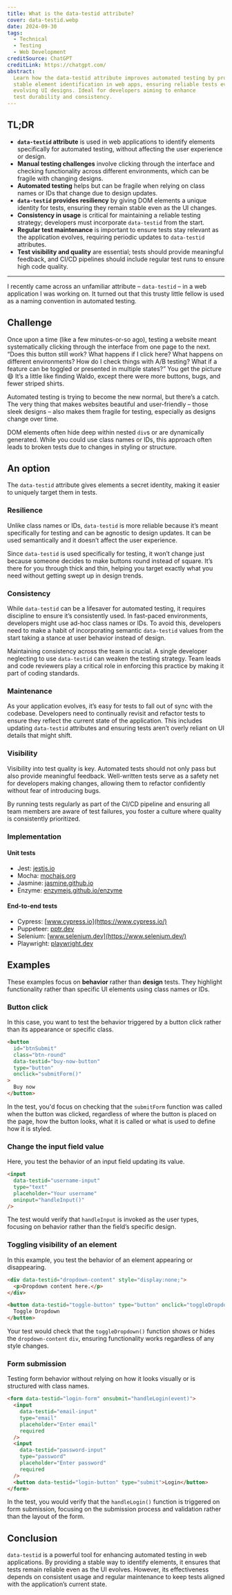```yaml
---
title: What is the data-testid attribute?
cover: data-testid.webp
date: 2024-09-30
tags:
  - Technical
  - Testing
  - Web Development
creditSource: ChatGPT
creditLink: https://chatgpt.com/
abstract:
  Learn how the data-testid attribute improves automated testing by providing
  stable element identification in web apps, ensuring reliable tests even with
  evolving UI designs. Ideal for developers aiming to enhance
  test durability and consistency.
---
```


## TL;DR

- **`data-testid` attribute** is used in web applications to identify elements specifically for automated testing, without affecting the user experience or design.
- **Manual testing challenges** involve clicking through the interface and checking functionality across different environments, which can be fragile with changing designs.
- **Automated testing** helps but can be fragile when relying on class names or IDs that change due to design updates.
- **`data-testid` provides resiliency** by giving DOM elements a unique identity for tests, ensuring they remain stable even as the UI changes.
- **Consistency in usage** is critical for maintaining a reliable testing strategy; developers must incorporate `data-testid` from the start.
- **Regular test maintenance** is important to ensure tests stay relevant as the application evolves, requiring periodic updates to `data-testid` attributes.
- **Test visibility and quality** are essential; tests should provide meaningful feedback, and CI/CD pipelines should include regular test runs to ensure high code quality.

---

I recently came across an unfamiliar attribute – `data-testid` – in a web application I was working on. It turned out that this trusty little fellow is used as a naming convention in automated testing.

## Challenge

Once upon a time (like a few minutes-or-so ago), testing a website meant systematically clicking through the interface from one page to the next. “Does this button still work? What happens if I click here? What happens on different environments? How do I check things with A/B testing? What if a feature can be toggled or presented in multiple states?” You get the picture :smile: It’s a little like finding Waldo, except there were more buttons, bugs, and fewer striped shirts.

Automated testing is trying to become the new normal, but there’s a catch. The very thing that makes websites beautiful and user-friendly – those sleek designs – also makes them fragile for testing, especially as designs change over time.

DOM elements often hide deep within nested `div`s or are dynamically generated. While you could use class names or IDs, this approach often leads to broken tests due to changes in styling or structure.

## An option

The `data-testid` attribute gives elements a secret identity, making it easier to uniquely target them in tests.

### Resilience

Unlike class names or IDs, `data-testid` is more reliable because it’s meant specifically for testing and can be agnostic to design updates. It can be used semantically and it doesn’t affect the user experience.

Since `data-testid` is used specifically for testing, it won’t change just because someone decides to make buttons round instead of square. It’s there for you through thick and thin, helping you target exactly what you need without getting swept up in design trends.

### Consistency

While `data-testid` can be a lifesaver for automated testing, it requires discipline to ensure it’s consistently used. In fast-paced environments, developers might use ad-hoc class names or IDs. To avoid this, developers need to make a habit of incorporating semantic `data-testid` values from the start taking a stance at user behavior instead of design.

Maintaining consistency across the team is crucial. A single developer neglecting to use `data-testid` can weaken the testing strategy. Team leads and code reviewers play a critical role in enforcing this practice by making it part of coding standards.

### Maintenance

As your application evolves, it’s easy for tests to fall out of sync with the codebase. Developers need to continually revisit and refactor tests to ensure they reflect the current state of the application. This includes updating `data-testid` attributes and ensuring tests aren’t overly reliant on UI details that might shift.

### Visibility

Visibility into test quality is key. Automated tests should not only pass but also provide meaningful feedback. Well-written tests serve as a safety net for developers making changes, allowing them to refactor confidently without fear of introducing bugs.

By running tests regularly as part of the CI/CD pipeline and ensuring all team members are aware of test failures, you foster a culture where quality is consistently prioritized.

### Implementation

#### Unit tests

- Jest: [jestjs.io](https://jestjs.io/)
- Mocha: [mochajs.org](https://mochajs.org/)
- Jasmine: [jasmine.github.io](https://jasmine.github.io/)
- Enzyme: [enzymejs.github.io/enzyme](https://enzymejs.github.io/enzyme/)

#### End-to-end tests

- Cypress: [www.cypress.io](https://www.cypress.io/)
- Puppeteer: [pptr.dev](https://pptr.dev/)
- Selenium: [www.selenium.dev](https://www.selenium.dev/)
- Playwright: [playwright.dev](https://playwright.dev/)

## Examples

These examples focus on **behavior** rather than **design** tests. They highlight functionality rather than specific UI elements using class names or IDs.

### Button click

In this case, you want to test the behavior triggered by a button click rather than its appearance or specific class.

```html
<button
  id="btnSubmit"
  class="btn-round"
  data-testid="buy-now-button"
  type="button"
  onclick="submitForm()"
>
  Buy now
</button>
```

In the test, you'd focus on checking that the `submitForm` function was called when the button was clicked, regardless of where the button is placed on the page, how the button looks, what it is called or what is used to define how it is styled.

### Change the input field value

Here, you test the behavior of an input field updating its value.

```html
<input
  data-testid="username-input"
  type="text"
  placeholder="Your username"
  oninput="handleInput()"
/>
```

The test would verify that `handleInput` is invoked as the user types, focusing on behavior rather than the field’s specific design.

### Toggling visibility of an element

In this example, you test the behavior of an element appearing or disappearing.

```html
<div data-testid="dropdown-content" style="display:none;">
  <p>Dropdown content here.</p>
</div>

<button data-testid="toggle-button" type="button" onclick="toggleDropdown()">
  Toggle Dropdown
</button>
```

Your test would check that the `toggleDropdown()` function shows or hides the `dropdown-content` `div`, ensuring functionality works regardless of any style changes.

### Form submission

Testing form behavior without relying on how it looks visually or is structured with class names.

```html
<form data-testid="login-form" onsubmit="handleLogin(event)">
  <input
    data-testid="email-input"
    type="email"
    placeholder="Enter email"
    required
  />
  <input
    data-testid="password-input"
    type="password"
    placeholder="Enter password"
    required
  />
  <button data-testid="login-button" type="submit">Login</button>
</form>
```

In the test, you would verify that the `handleLogin()` function is triggered on form submission, focusing on the submission process and validation rather than the layout of the form.

## Conclusion

`data-testid` is a powerful tool for enhancing automated testing in web applications. By providing a stable way to identify elements, it ensures that tests remain reliable even as the UI evolves. However, its effectiveness depends on consistent usage and regular maintenance to keep tests aligned with the application’s current state.
